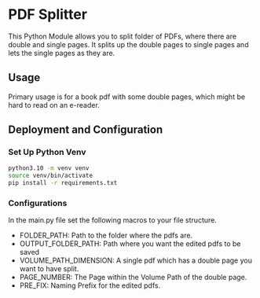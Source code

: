 # PDF Splitter
This Python Module allows you to split folder of PDFs, where there are double and single pages.
It splits up the double pages to single pages and lets the single pages as they are.

## Usage
Primary usage is for a book pdf with some double pages, which might be hard to read on an e-reader.

## Deployment and Configuration

### Set Up Python Venv
```sh
python3.10 -m venv venv
source venv/bin/activate
pip install -r requirements.txt
```

### Configurations
In the main.py file set the following macros to your file structure.
- FOLDER_PATH: Path to the folder where the pdfs are.
- OUTPUT_FOLDER_PATH: Path where you want the edited pdfs to be saved
- VOLUME_PATH_DIMENSION: A single pdf which has a double page you want to have split.
- PAGE_NUMBER: The Page within the Volume Path of the double page.
- PRE_FIX: Naming Prefix for the edited pdfs.

